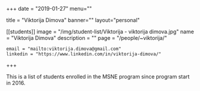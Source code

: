 
+++
date = "2019-01-27"
menu=""


title = "Viktorija Dimova"
banner=""
layout="personal"

[[students]]
    image = "/img/student-list/Viktorija - viktorija dimova.jpg"
    name = "Viktorija Dimova"
    description = ""
    page = "/people/~viktorija/"

    email = "mailto:viktorija.dimova@gmail.com"
    linkedin = "https://www.linkedin.com/in/viktorija-dimova/"


+++

This is a list of students enrolled in the MSNE program since program start in 2016.

